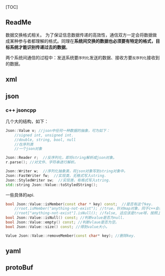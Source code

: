 [TOC]



## ReadMe

数据交换格式相关。
为了保证信息数据传递的高效性，通信双方一定会将数据做成某种参与者都理解的格式。同理在**系统间交换的数据也必须要有特定的格式，目标系统才能识别传递过去的数据**。

两个系统间通信的过程中：发送系统要`序列化`发送的数据、接收方要`反序列化`接收到的数据。



## xml



## json



### c++ jsoncpp

几个大的结构，如下：

```cpp
Json::Value v; //json中任何一种数据的抽象，可为如下：
	//signed int, unsigned int.
	//double, string, bool, null
	//在序列表
	//一个json对象

Json::Reader r;  //反序列化，即将string解析成json对象。
r.parse(); //对文件、字符串进行解析。

Json::Writer w;  //序列化抽象类，将json对象写到string对象中。
Json::FastWriter fw;  //实现类，无格式写入string.
Json::StyledWriter sw;  //实现类，有格式写入string.
std::string Json::Value::toStyledString();
```

一些具体的api.

```cpp
bool Json::Value::isMember(const char * key) const;  //是否有这个key.
 	//root.isMember("anything-not-exist"); //true，针对map对象，同于c++会得到一个null的value.
	//root["anything-not-exist"].isNull(); //false, 这应该是true呀，按照上面的理论？？？
bool Json::Value::isNull() const; //判断value是否为null.
bool Json::Value::empty() const; //判断vlaue是否为空。
bool Json::Value::size() const; //得到value大小。

Value Json::Value::removeMember(const char* key); //删除key.
```





## yaml



## protoBuf



